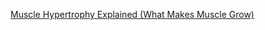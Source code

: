 
[Muscle Hypertrophy Explained (What Makes Muscle Grow)](https://www.youtube.com/shorts/6MjAubaT0EE)


